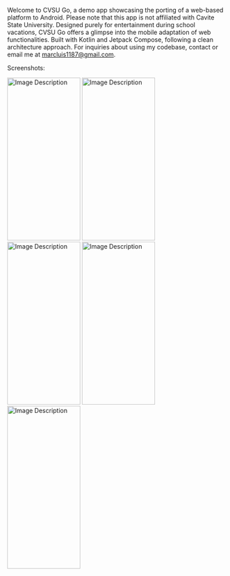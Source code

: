 Welcome to CVSU Go, a demo app showcasing the porting of a web-based platform to Android. Please note that this app is not affiliated with Cavite State University. Designed purely for entertainment during school vacations, CVSU Go offers a glimpse into the mobile adaptation of web functionalities. Built with Kotlin and Jetpack Compose, following a clean architecture approach. For inquiries about using my codebase, contact or email me at marcluis1187@gmail.com.


Screenshots:

<img src="https://github.com/user-attachments/assets/42c183e0-073a-422d-b9f1-b595272f3a87" alt="Image Description" width="168" height="374">
<img src="https://github.com/user-attachments/assets/3f584bfc-c0ef-4853-a404-1d23c252a369" alt="Image Description" width="168" height="374">
<img src="https://github.com/user-attachments/assets/1e51c1d7-8c3e-4755-b1b2-acb77df115da" alt="Image Description" width="168" height="374">
<img src="https://github.com/user-attachments/assets/2f0d0e1c-74a5-4e01-94e3-73ffb7d972aa" alt="Image Description" width="168" height="374">
<img src="https://github.com/user-attachments/assets/3d7bc347-74a9-45a0-8b62-38818b345210" alt="Image Description" width="168" height="374">

